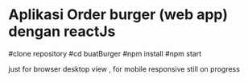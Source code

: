# Aplikasi Order burger (web app) dengan reactJs

#clone repository
#cd buatBurger
#npm install
#npm start

just for browser desktop view , for mobile responsive still on progress
 



